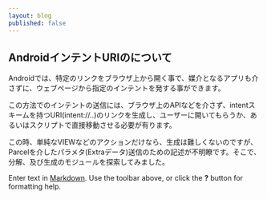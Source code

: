 ```yaml
---
layout: blog
published: false
---
```


## AndroidインテントURIのについて

Androidでは、特定のリンクをブラウザ上から開く事で、媒介となるアプリも介さずに、ウェブページから指定のインテントを発する事ができます。

この方法でのインテントの送信には、ブラウザ上のAPIなどを介さず、intentスキームを持つURI(intent://..)のリンクを生成し、ユーザーに開いてもらうか、あるいはスクリプトで直接移動させる必要が有ります。
 
この時、単純なVIEWなどのアクションだけなら、生成は難しくないのですが、Parcelを介したパラメタ(Extraデータ)送信のための記述が不明瞭です。そこで、分解、及び生成のモジュールを探索してみました。

Enter text in [Markdown](http://daringfireball.net/projects/markdown/). Use the toolbar above, or click the **?** button for formatting help.
